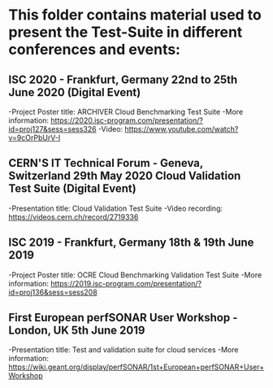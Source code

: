 # This folder contains material used to present the Test-Suite in different conferences and events:

## ISC 2020 - Frankfurt, Germany 22nd to 25th June 2020 (Digital Event)
-Project Poster title: ARCHIVER Cloud Benchmarking Test Suite
-More information: https://2020.isc-program.com/presentation/?id=proj127&sess=sess326
-Video: https://www.youtube.com/watch?v=9cOrPbUrV-I

## CERN'S IT Technical Forum - Geneva, Switzerland 29th May 2020 Cloud Validation Test Suite (Digital Event)
-Presentation title: Cloud Validation Test Suite
-Video recording: https://videos.cern.ch/record/2719336

## ISC 2019 - Frankfurt, Germany 18th & 19th June 2019
-Project Poster title: OCRE Cloud Benchmarking Validation Test Suite
-More information: https://2019.isc-program.com/presentation/?id=proj136&sess=sess208

## First European perfSONAR User Workshop - London, UK 5th June 2019
-Presentation title: Test and validation suite for cloud services
-More information: https://wiki.geant.org/display/perfSONAR/1st+European+perfSONAR+User+Workshop
